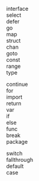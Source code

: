 interface    
select  
defer        
go      
map          
struct  
chan  
goto  
const  
range          
type  


continue   
for            
import    
return         
var  
if  
else  
func  
break  
package  


switch    
fallthrough  
default  
case  
